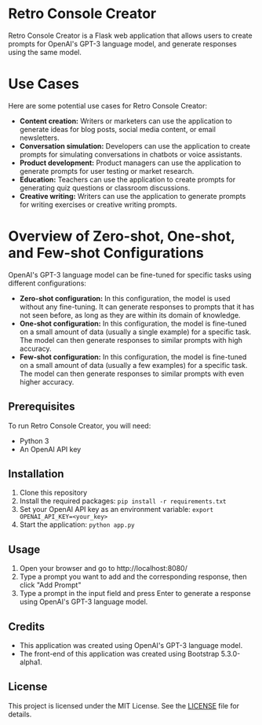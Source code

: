 # Retro Console Creator

Retro Console Creator is a Flask web application that allows users to create prompts for OpenAI's GPT-3 language model, and generate responses using the same model.

# Use Cases

Here are some potential use cases for Retro Console Creator:

- **Content creation:** Writers or marketers can use the application to generate ideas for blog posts, social media content, or email newsletters.
- **Conversation simulation:** Developers can use the application to create prompts for simulating conversations in chatbots or voice assistants.
- **Product development:** Product managers can use the application to generate prompts for user testing or market research.
- **Education:** Teachers can use the application to create prompts for generating quiz questions or classroom discussions.
- **Creative writing:** Writers can use the application to generate prompts for writing exercises or creative writing prompts.

# Overview of Zero-shot, One-shot, and Few-shot Configurations

OpenAI's GPT-3 language model can be fine-tuned for specific tasks using different configurations:

- **Zero-shot configuration:** In this configuration, the model is used without any fine-tuning. It can generate responses to prompts that it has not seen before, as long as they are within its domain of knowledge.
- **One-shot configuration:** In this configuration, the model is fine-tuned on a small amount of data (usually a single example) for a specific task. The model can then generate responses to similar prompts with high accuracy.
- **Few-shot configuration:** In this configuration, the model is fine-tuned on a small amount of data (usually a few examples) for a specific task. The model can then generate responses to similar prompts with even higher accuracy.

## Prerequisites

To run Retro Console Creator, you will need:

- Python 3
- An OpenAI API key

## Installation

1. Clone this repository
2. Install the required packages: `pip install -r requirements.txt`
3. Set your OpenAI API key as an environment variable: `export OPENAI_API_KEY=<your_key>`
4. Start the application: `python app.py`

## Usage

1. Open your browser and go to http://localhost:8080/
2. Type a prompt you want to add and the corresponding response, then click "Add Prompt"
3. Type a prompt in the input field and press Enter to generate a response using OpenAI's GPT-3 language model.

## Credits

- This application was created using OpenAI's GPT-3 language model.
- The front-end of this application was created using Bootstrap 5.3.0-alpha1.

## License

This project is licensed under the MIT License. See the [LICENSE](LICENSE) file for details.
